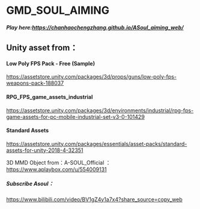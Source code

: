 # GMD_SOUL_AIMING
##### Play here:https://chanhaochengzhang.github.io/ASoul_aiming_web/

## Unity asset from：
#### Low Poly FPS Pack - Free (Sample)
https://assetstore.unity.com/packages/3d/props/guns/low-poly-fps-weapons-pack-188037
#### RPG_FPS_game_assets_industrial
https://assetstore.unity.com/packages/3d/environments/industrial/rpg-fps-game-assets-for-pc-mobile-industrial-set-v3-0-101429
#### Standard Assets
https://assetstore.unity.com/packages/essentials/asset-packs/standard-assets-for-unity-2018-4-32351

3D MMD Object from：A-SOUL_Official ：https://www.aplaybox.com/u/554009131























##### Subscribe Asoul：
https://www.bilibili.com/video/BV1gZ4y1a7x4?share_source=copy_web
